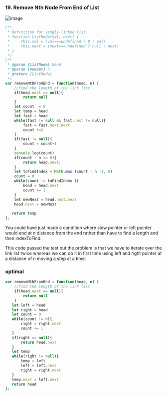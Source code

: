 ### 19. Remove Nth Node From End of List

![image](https://user-images.githubusercontent.com/11494733/214464511-069909ed-2db0-47f3-8966-1099119041bf.png)

```javascript
/**
 * Definition for singly-linked list.
 * function ListNode(val, next) {
 *     this.val = (val===undefined ? 0 : val)
 *     this.next = (next===undefined ? null : next)
 * }
 */
/**
 * @param {ListNode} head
 * @param {number} n
 * @return {ListNode}
 */
var removeNthFromEnd = function(head, n) {
    //find the length of the link list
    if(head.next == null){
        return null
    }
    let count  = 0
    let temp = head
    let fast = head
    while(fast != null && fast.next != null){
        fast = fast.next.next
        count +=2
    }
    if(fast != null){
        count = count+1
    }
    console.log(count)
    if(count - n == 0){
        return head.next;
    }
    let toFindIndex = Math.max (count - n -1, 0)
    count = 0
    while(count != toFindIndex ){
        head = head.next
        count += 1
    }
    let newNext = head.next.next
    head.next = newNext
   
   return temp
};

```
You could have just made a condition where slow pointer or left pointer would end at n distance from the end rather than have to find a length and then indexToFind.

This code passed the test but the problem is that we have to iterate over the link list twice whereas we can do it
in first time using left and right pointer at a distance of n moving a step at a time.

### optimal 
```javascript
var removeNthFromEnd = function(head, n) {
    //find the length of the link list
    if(head.next == null){
        return null
    }
   let left = head
   let right = head
   let count = 0
   while(count != n){
       right = right.next
       count += 1
   }
   if(right == null){
       return head.next
   }
   let temp
   while(right != null){
       temp = left
       left = left.next
       right = right.next
   }
   temp.next = left.next
   return head
};
```
